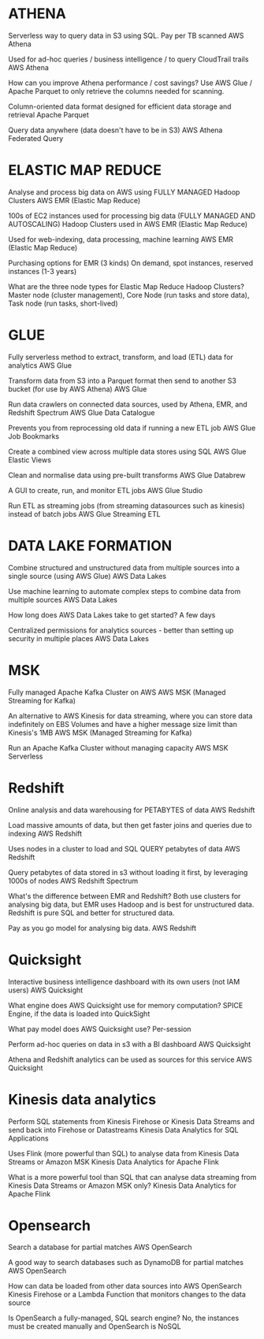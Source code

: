 # ATHENA

Serverless way to query data in S3 using SQL. Pay per TB scanned
AWS Athena

Used for ad-hoc queries / business intelligence / to query CloudTrail trails
AWS Athena

How can you improve Athena performance / cost savings?
Use AWS Glue / Apache Parquet to only retrieve the columns needed for scanning.

Column-oriented data format designed for efficient data storage and retrieval
Apache Parquet

Query data anywhere (data doesn't have to be in S3)
AWS Athena Federated Query

# ELASTIC MAP REDUCE

Analyse and process big data on AWS using FULLY MANAGED Hadoop Clusters
AWS EMR (Elastic Map Reduce)

100s of EC2 instances used for processing big data (FULLY MANAGED AND AUTOSCALING)
Hadoop Clusters used in AWS EMR (Elastic Map Reduce)

Used for web-indexing, data processing, machine learning
AWS EMR (Elastic Map Reduce)

Purchasing options for EMR (3 kinds)
On demand, spot instances, reserved instances (1-3 years)

What are the three node types for Elastic Map Reduce Hadoop Clusters?
Master node (cluster management), Core Node (run tasks and store data), Task node (run tasks, short-lived)

# GLUE

Fully serverless method to extract, transform, and load (ETL) data for analytics
AWS Glue

Transform data from S3 into a Parquet format then send to another S3 bucket (for use by AWS Athena)
AWS Glue

Run data crawlers on connected data sources, used by Athena, EMR, and Redshift Spectrum
AWS Glue Data Catalogue

Prevents you from reprocessing old data if running a new ETL job
AWS Glue Job Bookmarks

Create a combined view across multiple data stores using SQL
AWS Glue Elastic Views

Clean and normalise data using pre-built transforms
AWS Glue Databrew

A GUI to create, run, and monitor ETL jobs
AWS Glue Studio

Run ETL as streaming jobs (from streaming datasources such as kinesis) instead of batch jobs
AWS Glue Streaming ETL

# DATA LAKE FORMATION

Combine structured and unstructured data from multiple sources into a single source (using AWS Glue)
AWS Data Lakes

Use machine learning to automate complex steps to combine data from multiple sources
AWS Data Lakes

How long does AWS Data Lakes take to get started?
A few days

Centralized permissions for analytics sources - better than setting up security in multiple places
AWS Data Lakes

# MSK

Fully managed Apache Kafka Cluster on AWS
AWS MSK (Managed Streaming for Kafka)

An alternative to AWS Kinesis for data streaming, where you can store data indefinitely on EBS Volumes and have a higher message size limit than Kinesis's 1MB
AWS MSK (Managed Streaming for Kafka)

Run an Apache Kafka Cluster without managing capacity
AWS MSK Serverless

# Redshift

Online analysis and data warehousing for PETABYTES of data
AWS Redshift

Load massive amounts of data, but then get faster joins and queries due to indexing
AWS Redshift

Uses nodes in a cluster to load and SQL QUERY petabytes of data
AWS Redshift

Query petabytes of data stored in s3 without loading it first, by leveraging 1000s of nodes
AWS Redshift Spectrum

What's the difference between EMR and Redshift?
Both use clusters for analysing big data, but EMR uses Hadoop and is best for unstructured data. Redshift is pure SQL and better for structured data.

Pay as you go model for analysing big data.
AWS Redshift

# Quicksight

Interactive business intelligence dashboard with its own users (not IAM users)
AWS Quicksight

What engine does AWS Quicksight use for memory computation?
SPICE Engine, if the data is loaded into QuickSight

What pay model does AWS Quicksight use?
Per-session

Perform ad-hoc queries on data in s3 with a BI dashboard
AWS Quicksight

Athena and Redshift analytics can be used as sources for this service
AWS Quicksight

# Kinesis data analytics

Perform SQL statements from Kinesis Firehose or Kinesis Data Streams and send back into Firehose or Datastreams
Kinesis Data Analytics for SQL Applications

Uses Flink (more powerful than SQL) to analyse data from Kinesis Data Streams or Amazon MSK
Kinesis Data Analytics for Apache Flink

What is a more powerful tool than SQL that can analyse data streaming from Kinesis Data Streams or Amazon MSK only?
Kinesis Data Analytics for Apache Flink

# Opensearch

Search a database for partial matches
AWS OpenSearch

A good way to search databases such as DynamoDB for partial matches
AWS OpenSearch

How can data be loaded from other data sources into AWS OpenSearch
Kinesis Firehose or a Lambda Function that monitors changes to the data source

Is OpenSearch a fully-managed, SQL search engine?
No, the instances must be created manually and OpenSearch is NoSQL
